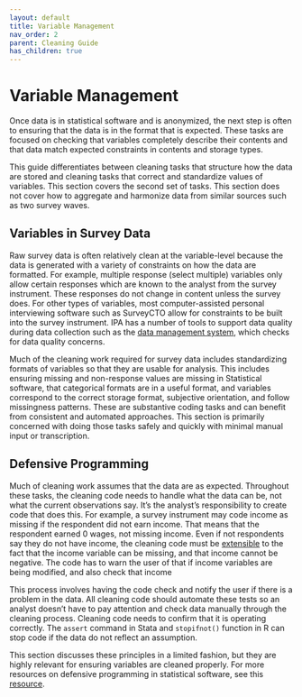 ```yaml
---
layout: default
title: Variable Management
nav_order: 2
parent: Cleaning Guide
has_children: true
---
```


# Variable Management
Once data is in statistical software and is anonymized, the next step is often to ensuring that the data is in the format that is expected. These tasks are focused on checking that variables completely describe their contents and that data match expected constraints in contents and storage types.

This guide differentiates between cleaning tasks that structure how the data are stored and cleaning tasks that correct and standardize values of variables. This section covers the second set of tasks. This section does not cover how to aggregate and harmonize data from similar sources such as two survey waves.

## Variables in Survey Data
Raw survey data is often relatively clean at the variable-level because the data is generated with a variety of constraints on how the data are formatted. For example, multiple response (select multiple) variables only allow certain responses which are known to the analyst from the survey instrument. These responses do not change in content unless the survey does. For other types of variables, most computer-assisted personal interviewing software such as SurveyCTO allow for constraints to be built into the survey instrument. IPA has a number of tools to support data quality during data collection such as the [data management system](https://github.com/PovertyAction/high-frequency-checks), which checks for data quality concerns.

Much of the cleaning work required for survey data includes standardizing formats of variables so that they are usable for analysis. This includes ensuring missing and non-response values are missing in Statistical software, that categorical formats are in a useful format, and variables correspond to the correct storage format, subjective orientation, and follow missingness patterns. These are substantive coding tasks and can benefit from consistent and automated approaches. This section is primarily concerned with doing those tasks safely and quickly with minimal manual input or transcription.

## Defensive Programming
Much of cleaning work assumes that the data are as expected. Throughout these tasks, the cleaning code needs to handle what the data can be, not what the current observations say. It’s the analyst’s responsibility to create code that does this. For example, a survey instrument may code income as missing if the respondent did not earn income. That means that the respondent earned 0 wages, not missing income. Even if not respondents say they do not have income, the cleaning code must be [extensible](https://en.wikipedia.org/wiki/Extensibility) to the fact that the income variable can be missing, and that income cannot be negative. The code has to warn the user of that if income variables are being modified, and also check that income 

This process involves having the code check and notify the user if there is a problem in the data. All cleaning code should automate these tests so an analyst doesn’t have to pay attention and check data manually through the cleaning process. Cleaning code needs to confirm that it is operating correctly. The `assert` command in Stata and `stopifnot()` function in R can stop code if the data do not reflect an assumption.

This section discusses these principles in a limited fashion, but they are highly relevant for ensuring variables are cleaned properly. For more resources on defensive programming in statistical software, see this [resource](https://thepoliticalmethodologist.com/2016/06/06/embrace-your-fallibility-thoughts-on-code-integrity/).